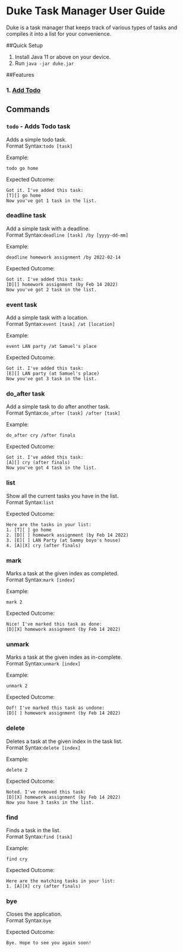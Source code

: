 # Duke Task Manager User Guide
Duke is a task manager that keeps track of various types of tasks and compiles it into a list for your convenience.

##Quick Setup
1. Install Java 11 or above on your device.
2. Run ```java -jar duke.jar```

##Features
### 1. [Add Todo](#todo---adds-todo-task)

## Commands 
### `todo` - Adds Todo task
Adds a simple todo task.\
Format Syntax:```todo [task]```

Example:

```todo go home```

Expected Outcome:
```
Got it. I've added this task:
[T][] go home
Now you've got 1 task in the list.
```

### deadline task

Add a simple task with a deadline.\
Format Syntax:```deadline [task] /by [yyyy-dd-mm]```

Example:

```deadline homework assignment /by 2022-02-14```

Expected Outcome:
```
Got it. I've added this task:
[D][] homework assignment (by Feb 14 2022)
Now you've got 2 task in the list.
```

### event task

Add a simple task with a location.\
Format Syntax:```event [task] /at [location]```

Example:

```event LAN party /at Samuel's place```

Expected Outcome:
```
Got it. I've added this task:
[E][] LAN party (at Samuel's place)
Now you've got 3 task in the list.
```

### do_after task

Add a simple task to do after another task.\
Format Syntax:```do_after [task] /after [task]```

Example:

```do_after cry /after finals```

Expected Outcome:
```
Got it. I've added this task:
[A][] cry (after finals)
Now you've got 4 task in the list.
```

### list

Show all the current tasks you have in the list.\
Format Syntax:```list```

Expected Outcome:
```
Here are the tasks in your list:
1. [T][ ] go home
2. [D][ ] homework assignment (by Feb 14 2022)
3. [E][ ] LAN Party (at Sammy boyo's house)
4. [A][X] cry (after finals)
```

### mark

Marks a task at the given index as completed.\
Format Syntax:```mark [index]```

Example:

```mark 2```

Expected Outcome:
```
Nice! I've marked this task as done:
[D][X] homework assignment (by Feb 14 2022)
```

### unmark

Marks a task at the given index as in-complete.\
Format Syntax:```unmark [index]```

Example:

```unmark 2```

Expected Outcome:
```
Oof! I've marked this task as undone:
[D][ ] homework assignment (by Feb 14 2022)
```

### delete

Deletes a task at the given index in the task list.\
Format Syntax:```delete [index]```

Example:

```delete 2```

Expected Outcome:
```
Noted. I've removed this task:
[D][X] homework assignment (by Feb 14 2022)
Now you have 3 tasks in the list.
```

### find

Finds a task in the list.\
Format Syntax:```find [task]```

Example:

```find cry```

Expected Outcome:
```
Here are the matching tasks in your list:
1. [A][X] cry (after finals)
```

### bye

Closes the application.\
Format Syntax:```bye```

Expected Outcome:
```
Bye. Hope to see you again soon!
```